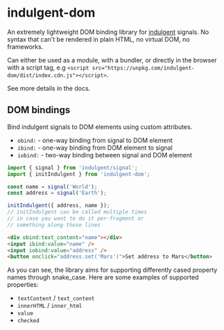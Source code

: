 # indulgent-dom

An extremely lightweight DOM binding library for [indulgent](https://frodi-karlsson.github.io/indulgent/) signals. No syntax that can't be rendered in plain HTML, no virtual DOM, no frameworks.

Can either be used as a module, with a bundler, or directly in the browser with a script tag, e.g `<script src="https://unpkg.com/indulgent-dom/dist/index.cdn.js"></script>`.

See more details in the docs.

## DOM bindings

Bind indulgent signals to DOM elements using custom attributes.

- `obind:` - one-way binding from signal to DOM element
- `ibind:` - one-way binding from DOM element to signal
- `iobind:` - two-way binding between signal and DOM element

```ts
import { signal } from 'indulgent/signal';
import { initIndulgent } from 'indulgent-dom';

const name = signal('World');
const address = signal('Earth');

initIndulgent({ address, name });
// initIndulgent can be called multiple times
// in case you want to do it per-fragment or
// something along those lines
```

```html
<div obind:text_content="name"></div>
<input ibind:value="name" />
<input iobind:value="address" />
<button onclick="address.set('Mars')">Set address to Mars</button>
```

As you can see, the library aims for supporting differently cased property names through snake_case.
Here are some examples of supported properties:

- `textContent` / `text_content`
- `innerHTML` / `inner_html`
- `value`
- `checked`

